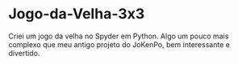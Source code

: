 # Jogo-da-Velha-3x3
Criei um jogo da velha no Spyder em Python. Algo um pouco mais complexo que meu antigo projeto do JoKenPo, bem interessante e divertido.

